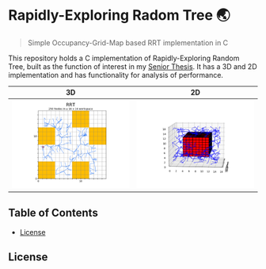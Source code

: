 # Rapidly-Exploring Radom Tree :earth_asia:
> Simple Occupancy-Grid-Map based RRT implementation in C

This repository holds a C implementation of Rapidly-Exploring Random Tree, built as the function of interest in my [Senior Thesis](https://github.com/AnthonyKenny98/Thesis). It has a 3D and 2D implementation and has functionality for analysis of performance.

3D                                 | 2D
:---------------------------------:|:------------------------------:
![RRT_Graph2D](doc/RRTGraph2D.png) | ![RRT Graph](doc/RRTGraph.png)


## Table of Contents
+ [License](#license)

## <a name=license></a>License

